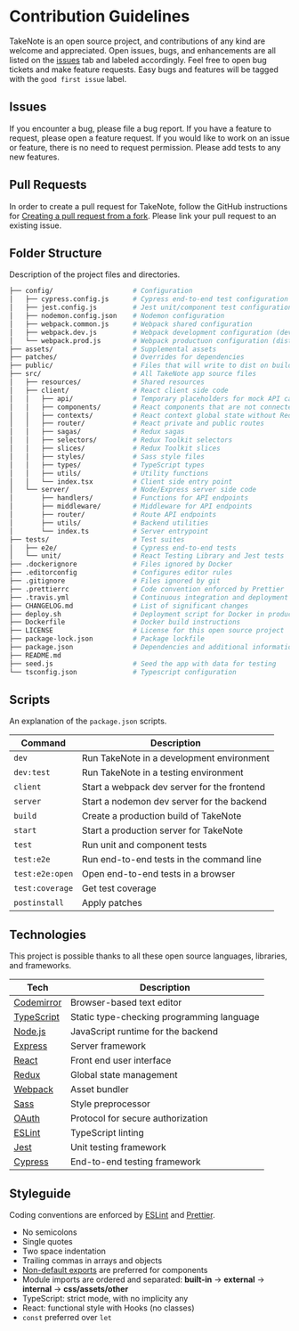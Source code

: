 # Contribution Guidelines

TakeNote is an open source project, and contributions of any kind are welcome and appreciated. Open issues, bugs, and enhancements are all listed on the [issues](https://github.com/taniarascia/takenote/issues) tab and labeled accordingly. Feel free to open bug tickets and make feature requests. Easy bugs and features will be tagged with the `good first issue` label.

## Issues

If you encounter a bug, please file a bug report. If you have a feature to request, please open a feature request. If you would like to work on an issue or feature, there is no need to request permission. Please add tests to any new features.

## Pull Requests

In order to create a pull request for TakeNote, follow the GitHub instructions for [Creating a pull request from a fork](https://help.github.com/en/github/collaborating-with-issues-and-pull-requests/creating-a-pull-request-from-a-fork). Please link your pull request to an existing issue.

## Folder Structure

Description of the project files and directories.

```bash
├── config/                    # Configuration
│   ├── cypress.config.js      # Cypress end-to-end test configuration
│   ├── jest.config.js         # Jest unit/component test configuration
│   ├── nodemon.config.json    # Nodemon configuration
│   ├── webpack.common.js      # Webpack shared configuration
│   ├── webpack.dev.js         # Webpack development configuration (dev server)
│   └── webpack.prod.js        # Webpack productuon configuration (dist output)
├── assets/                    # Supplemental assets
├── patches/                   # Overrides for dependencies
├── public/                    # Files that will write to dist on build
├── src/                       # All TakeNote app source files
│   ├── resources/             # Shared resources
│   ├── client/                # React client side code
│   │   ├── api/               # Temporary placeholders for mock API calls
│   │   ├── components/        # React components that are not connected to Redux
│   │   ├── contexts/          # React context global state without Redux
│   │   ├── router/            # React private and public routes
│   │   ├── sagas/             # Redux sagas
│   │   ├── selectors/         # Redux Toolkit selectors
│   │   ├── slices/            # Redux Toolkit slices
│   │   ├── styles/            # Sass style files
│   │   ├── types/             # TypeScript types
│   │   ├── utils/             # Utility functions
│   │   └── index.tsx          # Client side entry point
│   └── server/                # Node/Express server side code
│       ├── handlers/          # Functions for API endpoints
│       ├── middleware/        # Middleware for API endpoints
│       ├── router/            # Route API endpoints
│       ├── utils/             # Backend utilities
│       └── index.ts           # Server entrypoint
├── tests/                     # Test suites
│   ├── e2e/                   # Cypress end-to-end tests
│   └── unit/                  # React Testing Library and Jest tests
├── .dockerignore              # Files ignored by Docker
├── .editorconfig              # Configures editor rules
├── .gitignore                 # Files ignored by git
├── .prettierrc                # Code convention enforced by Prettier
├── .travis.yml                # Continuous integration and deployment config
├── CHANGELOG.md               # List of significant changes
├── deploy.sh                  # Deployment script for Docker in production
├── Dockerfile                 # Docker build instructions
├── LICENSE                    # License for this open source project
├── package-lock.json          # Package lockfile
├── package.json               # Dependencies and additional information
├── README.md
├── seed.js                    # Seed the app with data for testing
└── tsconfig.json              # Typescript configuration
```

## Scripts

An explanation of the `package.json` scripts.

| Command         | Description                                 |
| --------------- | ------------------------------------------- |
| `dev`           | Run TakeNote in a development environment   |
| `dev:test`      | Run TakeNote in a testing environment       |
| `client`        | Start a webpack dev server for the frontend |
| `server`        | Start a nodemon dev server for the backend  |
| `build`         | Create a production build of TakeNote       |
| `start`         | Start a production server for TakeNote      |
| `test`          | Run unit and component tests                |
| `test:e2e`      | Run end-to-end tests in the command line    |
| `test:e2e:open` | Open end-to-end tests in a browser          |
| `test:coverage` | Get test coverage                           |
| `postinstall`   | Apply patches                               |

## Technologies

This project is possible thanks to all these open source languages, libraries, and frameworks.

| Tech                                          | Description                               |
| --------------------------------------------- | ----------------------------------------- |
| [Codemirror](https://codemirror.net/)         | Browser-based text editor                 |
| [TypeScript](https://www.typescriptlang.org/) | Static type-checking programming language |
| [Node.js](https://nodejs.org/en/)             | JavaScript runtime for the backend        |
| [Express](https://expressjs.com/)             | Server framework                          |
| [React](https://reactjs.org/)                 | Front end user interface                  |
| [Redux](https://redux.js.org/)                | Global state management                   |
| [Webpack](https://webpack.js.org/)            | Asset bundler                             |
| [Sass](https://sass-lang.com/)                | Style preprocessor                        |
| [OAuth](https://oauth.net/)                   | Protocol for secure authorization         |
| [ESLint](https://eslint.org/)                 | TypeScript linting                        |
| [Jest](https://jestjs.io/)                    | Unit testing framework                    |
| [Cypress](https://www.cypress.io/)            | End-to-end testing framework              |

## Styleguide

Coding conventions are enforced by [ESLint](.eslintrc.js) and [Prettier](.prettierrc).

- No semicolons
- Single quotes
- Two space indentation
- Trailing commas in arrays and objects
- [Non-default exports](https://humanwhocodes.com/blog/2019/01/stop-using-default-exports-javascript-module/) are preferred for components
- Module imports are ordered and separated: **built-in** -> **external** -> **internal** -> **css/assets/other**
- TypeScript: strict mode, with no implicity any
- React: functional style with Hooks (no classes)
- `const` preferred over `let`

